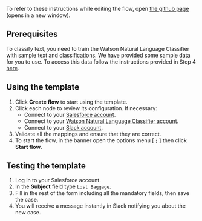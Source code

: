 To refer to these instructions while editing the flow, open [the github page](https://github.com/ot4i/app-connect-templates/blob/master/resources/markdown/Classifying%20Salesforce%20cases%20and%20posting%20a%20message%20in%20Slack_instructions.md) (opens in a new window).

## Prerequisites

To classify text, you need to train the Watson Natural Language Classifier with sample text and classifications. We have provided some sample data for you to use. To access this data follow the instructions provided in Step 4 [here](https://developer.ibm.com/integration/docs/app-connect/tutorials-for-ibm-app-connect/create-event-driven-flow-classify-salesforce-customer-service-queries-post-message-slack/#travel_csv).

## Using the template

1. Click **Create flow** to start using the template.
1. Click each node to review its configuration. If necessary:
   - Connect to your [Salesforce account](https://developer.ibm.com/integration/docs/app-connect/how-to-guides-for-apps/use-ibm-app-connect-salesforce/).
   - Connect to your [Watson Natural Language Classifier account](https://developer.ibm.com/integration/docs/app-connect/how-to-guides-for-apps/use-ibm-app-connect-watson-natural-language-classifier/).
   - Connect to your [Slack account](https://developer.ibm.com/integration/docs/app-connect/how-to-guides-for-apps/use-ibm-app-connect-slack/).
1. Validate all the mappings and ensure that they are correct.
1. To start the flow, in the banner open the options menu [&#8942;] then click **Start flow**.

## Testing the template
1. Log in to your Salesforce account.
1. In the **Subject** field type `Lost Baggage`.
1. Fill in the rest of the form including all the mandatory fields, then save the case.
1. You will receive a message instantly in Slack notifying you about the new case.

